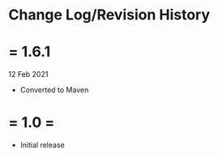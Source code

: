 # Change Log/Revision History

= 1.6.1
=========
12 Feb 2021
- Converted to Maven

= 1.0 =
=======
- Initial release
